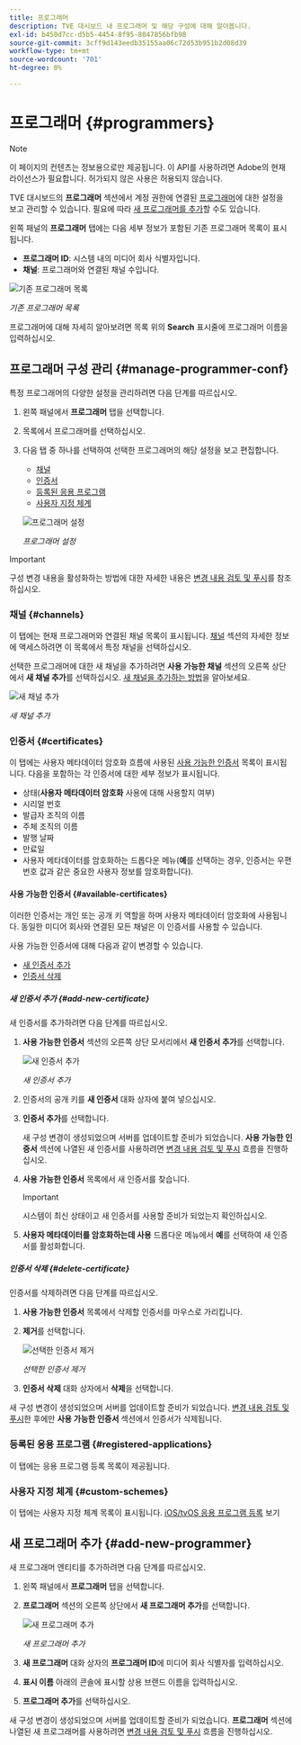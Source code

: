 ```yaml
---
title: 프로그래머
description: TVE 대시보드 내 프로그래머 및 해당 구성에 대해 알아봅니다.
exl-id: b450d7cc-d5b5-4454-8f95-8047856bfb98
source-git-commit: 3cff9d143eedb35155aa06c72d53b951b2d08d39
workflow-type: tm+mt
source-wordcount: '701'
ht-degree: 0%

---
```


# 프로그래머 {#programmers}

>[!NOTE]
>
>이 페이지의 컨텐츠는 정보용으로만 제공됩니다. 이 API를 사용하려면 Adobe의 현재 라이선스가 필요합니다. 허가되지 않은 사용은 허용되지 않습니다.

TVE 대시보드의 **프로그래머** 섹션에서 계정 권한에 연결된 [프로그래머](/help/authentication/glossary.md#programmer)에 대한 설정을 보고 관리할 수 있습니다. 필요에 따라 [새 프로그래머를 추가](#add-new-programmer)할 수도 있습니다.

왼쪽 패널의 **프로그래머** 탭에는 다음 세부 정보가 포함된 기존 프로그래머 목록이 표시됩니다.

* **프로그래머 ID**: 시스템 내의 미디어 회사 식별자입니다.
* **채널**: 프로그래머와 연결된 채널 수입니다.

![기존 프로그래머 목록](assets/programmers-list.png)

*기존 프로그래머 목록*

프로그래머에 대해 자세히 알아보려면 목록 위의 **Search** 표시줄에 프로그래머 이름을 입력하십시오.

## 프로그래머 구성 관리 {#manage-programmer-conf}

특정 프로그래머의 다양한 설정을 관리하려면 다음 단계를 따르십시오.

1. 왼쪽 패널에서 **프로그래머** 탭을 선택합니다.
1. 목록에서 프로그래머를 선택하십시오.
1. 다음 탭 중 하나를 선택하여 선택한 프로그래머의 해당 설정을 보고 편집합니다.

   * [채널](#channels)
   * [인증서](#certificates)
   * [등록된 응용 프로그램](#registered-applications)
   * [사용자 지정 체계](#custom-schemes)

   ![프로그래머 설정](assets/programmer-settings.png)

   *프로그래머 설정*

>[!IMPORTANT]
>
> 구성 변경 내용을 활성화하는 방법에 대한 자세한 내용은 [변경 내용 검토 및 푸시](/help/authentication/tve-dashboard-review-push-changes.md)를 참조하십시오.

### 채널 {#channels}

이 탭에는 현재 프로그래머와 연결된 채널 목록이 표시됩니다. [채널](/help/authentication/tve-dashboard-channels.md) 섹션의 자세한 정보에 액세스하려면 이 목록에서 특정 채널을 선택하십시오.

선택한 프로그래머에 대한 새 채널을 추가하려면 **사용 가능한 채널** 섹션의 오른쪽 상단에서 **새 채널 추가**&#x200B;를 선택하십시오. [새 채널을 추가하는 방법](/help/authentication/tve-dashboard-channels.md#add-new-channel)을 알아보세요.

![새 채널 추가](assets/programmers-channels.png)

*새 채널 추가*

### 인증서 {#certificates}

이 탭에는 사용자 메타데이터 암호화 흐름에 사용된 [사용 가능한 인증서](#available-certificates) 목록이 표시됩니다. 다음을 포함하는 각 인증서에 대한 세부 정보가 표시됩니다.

* 상태(**사용자 메타데이터 암호화** 사용에 대해 사용할지 여부)
* 시리얼 번호
* 발급자 조직의 이름
* 주체 조직의 이름
* 발행 날짜
* 만료일
* 사용자 메타데이터를 암호화하는 드롭다운 메뉴(**예**&#x200B;를 선택하는 경우, 인증서는 우편 번호 값과 같은 중요한 사용자 정보를 암호화합니다).

#### 사용 가능한 인증서 {#available-certificates}

이러한 인증서는 개인 또는 공개 키 역할을 하며 사용자 메타데이터 암호화에 사용됩니다. 동일한 미디어 회사와 연결된 모든 채널은 이 인증서를 사용할 수 있습니다.

사용 가능한 인증서에 대해 다음과 같이 변경할 수 있습니다.

* [새 인증서 추가](#add-new-certificate)
* [인증서 삭제](#delete-certificate)

##### 새 인증서 추가 {#add-new-certificate}

새 인증서를 추가하려면 다음 단계를 따르십시오.

1. **사용 가능한 인증서** 섹션의 오른쪽 상단 모서리에서 **새 인증서 추가**&#x200B;를 선택합니다.

   ![새 인증서 추가](assets/programmer-add-new-certificate.png)

   *새 인증서 추가*

1. 인증서의 공개 키를 **새 인증서** 대화 상자에 붙여 넣으십시오.
1. **인증서 추가**&#x200B;를 선택합니다.

   새 구성 변경이 생성되었으며 서버를 업데이트할 준비가 되었습니다. **사용 가능한 인증서** 섹션에 나열된 새 인증서를 사용하려면 [변경 내용 검토 및 푸시](/help/authentication/tve-dashboard-review-push-changes.md) 흐름을 진행하십시오.

1. **사용 가능한 인증서** 목록에서 새 인증서를 찾습니다.

   >[!IMPORTANT]
   >
   > 시스템이 최신 상태이고 새 인증서를 사용할 준비가 되었는지 확인하십시오.

1. **사용자 메타데이터를 암호화하는데 사용** 드롭다운 메뉴에서 **예**&#x200B;를 선택하여 새 인증서를 활성화합니다.

##### 인증서 삭제 {#delete-certificate}

인증서를 삭제하려면 다음 단계를 따르십시오.

1. **사용 가능한 인증서** 목록에서 삭제할 인증서를 마우스로 가리킵니다.
1. **제거**&#x200B;를 선택합니다.

   ![선택한 인증서 제거](assets/programmer-remove-certificate.png)

   *선택한 인증서 제거*

1. **인증서 삭제** 대화 상자에서 **삭제**&#x200B;을 선택합니다.

새 구성 변경이 생성되었으며 서버를 업데이트할 준비가 되었습니다. [변경 내용 검토 및 푸시](/help/authentication/tve-dashboard-review-push-changes.md)한 후에만 **사용 가능한 인증서** 섹션에서 인증서가 삭제됩니다.

### 등록된 응용 프로그램 {#registered-applications}

이 탭에는 응용 프로그램 등록 목록이 제공됩니다.

### 사용자 지정 체계 {#custom-schemes}

이 탭에는 사용자 지정 체계 목록이 표시됩니다. [iOS/tvOS 응용 프로그램 등록](/help/authentication/iostvos-application-registration.md) 보기

## 새 프로그래머 추가 {#add-new-programmer}

새 프로그래머 엔티티를 추가하려면 다음 단계를 따르십시오.

1. 왼쪽 패널에서 **프로그래머** 탭을 선택합니다.
1. **프로그래머** 섹션의 오른쪽 상단에서 **새 프로그래머 추가**&#x200B;를 선택합니다.

   ![새 프로그래머 추가](assets/add-new-programmer.png)

   *새 프로그래머 추가*

1. **새 프로그래머** 대화 상자의 **프로그래머 ID**&#x200B;에 미디어 회사 식별자를 입력하십시오.
1. **표시 이름** 아래의 콘솔에 표시할 상용 브랜드 이름을 입력하십시오.
1. **프로그래머 추가**&#x200B;를 선택하십시오.

새 구성 변경이 생성되었으며 서버를 업데이트할 준비가 되었습니다. **프로그래머** 섹션에 나열된 새 프로그래머를 사용하려면 [변경 내용 검토 및 푸시](/help/authentication/tve-dashboard-review-push-changes.md) 흐름을 진행하십시오.
